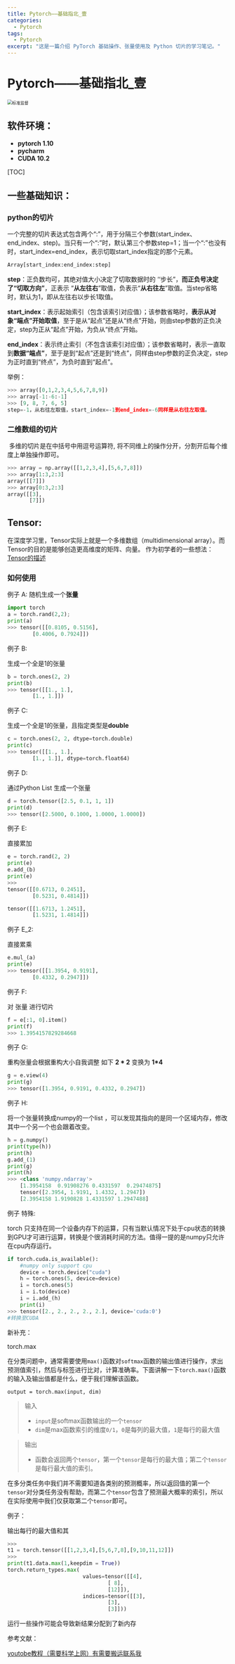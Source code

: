 ```yaml
---
title: Pytorch——基础指北_壹
categories:
  - Pytorch
tags:
  - Pytorch
excerpt: "这是一篇介绍 PyTorch 基础操作、张量使用及 Python 切片的学习笔记。"
---
```


# Pytorch——基础指北_壹

<img src="https://s2.loli.net/2023/09/18/zXu5EpoCmKH8FiJ.jpg" alt="标准监督" style="zoom:67%;" />

## **软件环境：**

- **pytorch 1.10**
- **pycharm**
- **CUDA 10.2**

<!-- toc -->

[TOC]



## 一些基础知识：

### python的切片

一个完整的切片表达式包含两个“:”，用于分隔三个参数(start_index、end_index、step)。当只有一个“:”时，默认第三个参数step=1；当一个“:”也没有时，start_index=end_index，表示切取start_index指定的那个元素。

```python
Array[start_index:end_index:step]
```

**step**：正负数均可，其绝对值大小决定了切取数据时的 ‘‘步长”，**而正负号决定了“切取方向”**，正表示 “**从左往右**”取值，负表示“**从右往左**”取值。当step省略时，默认为1，即从左往右以步长1取值。

**start_index**：表示起始索引（包含该索引对应值）；该参数省略时，**表示从对象“端点”开始取值**，至于是从“起点”还是从“终点”开始，则由step参数的正负决定，step为正从“起点”开始，为负从“终点”开始。

**end_index**：表示终止索引（不包含该索引对应值）；该参数省略时，表示一直取到**数据“端点”**，至于是到“起点”还是到“终点”，同样由step参数的正负决定，step为正时直到“终点”，为负时直到“起点”。

举例：

```python
>>> array([0,1,2,3,4,5,6,7,8,9])
>>> array[-1:-6:-1]
>>> [9, 8, 7, 6, 5]
step=-1，从右往左取值，start_index=-1到end_index=-6同样是从右往左取值。
```

### 二维数组的切片

​	多维的切片是在中括号中用逗号运算符, 将不同维上的操作分开，分割开后每个维度上单独操作即可。

```python
>>> array = np.array([[1,2,3,4],[5,6,7,8]])
>>> array[1:3,2:3]
array([[7]])
>>> array[0:3,2:3]
array([[3],
       [7]])
```

## Tensor:
在深度学习里，Tensor实际上就是一个多维数组（multidimensional array）。而Tensor的目的是能够创造更高维度的矩阵、向量。
作为初学者的一些想法：[Tensor的描述](https://zhuanlan.zhihu.com/p/48982978)

### 如何使用

例子 A: 
随机生成一个**张量**
```python
import torch
a = torch.rand(2,2);
print(a)
>>> tensor([[0.8105, 0.5156],
        [0.4006, 0.7924]])
```

例子 B: 

生成一个全是1的张量

```PYTHON
b = torch.ones(2, 2)
print(b)
>>> tensor([[1., 1.],
        [1., 1.]])
```

例子 C:

生成一个全是1的张量，且指定类型是**double**

```python
c = torch.ones(2, 2, dtype=torch.double)
print(c)
>>> tensor([[1., 1.],
        [1., 1.]], dtype=torch.float64)
```

例子 D:

通过Python List 生成一个张量

```python
d = torch.tensor([2.5, 0.1, 1, 1])
print(d)
>>> tensor([2.5000, 0.1000, 1.0000, 1.0000])
```

例子 E:

直接累加

```python
e = torch.rand(2, 2)
print(e)
e.add_(b)
print(e)
>>>
tensor([[0.6713, 0.2451],
        [0.5231, 0.4814]])

tensor([[1.6713, 1.2451],
        [1.5231, 1.4814]])
```

例子 E_2:

直接累乘

```python
e.mul_(a)
print(e)
>>> tensor([[1.3954, 0.9191],
        [0.4332, 0.2947]])
```

例子 F:

 对 张量 进行切片

```PYTHON
f = e[:1, 0].item()
print(f)
>>> 1.3954157829284668
```

例子 G:

重构张量会根据重构大小自我调整 如下 **2 * 2**  变换为  **1*4**

```python
g = e.view(4)
print(g)
>>> tensor([1.3954, 0.9191, 0.4332, 0.2947])
```

例子 H:

将一个张量转换成numpy的一个list ，可以发现其指向的是同一个区域内存，修改其中一个另一个也会跟着改变。

```python
h = g.numpy()
print(type(h))
print(h)
g.add_(1)
print(g)
print(h)
>>>	<class 'numpy.ndarray'>
	[1.3954158  0.91908276 0.4331597  0.29474875]
	tensor([2.3954, 1.9191, 1.4332, 1.2947])
	[2.3954158 1.9190828 1.4331597 1.2947488]
```

例子 特殊:

torch 只支持在同一个设备内存下的运算，只有当默认情况下处于cpu状态的转换到GPU才可进行运算，转换是个很消耗时间的方法。值得一提的是numpy只允许在cpu内存运行。

```python
if torch.cuda.is_available():
    #numpy only support cpu
    device = torch.device("cuda")
    h = torch.ones(5, device=device)
    i = torch.ones(5)
    i = i.to(device)
    i = i.add_(h)
    print(i)
>>> tensor([2., 2., 2., 2., 2.], device='cuda:0')
#转换至CUDA
```

新补充：

torch.max

在分类问题中，通常需要使用`max()`函数对`softmax`函数的输出值进行操作，求出预测值索引，然后与标签进行比对，计算准确率。下面讲解一下`torch.max()`函数的输入及输出值都是什么，便于我们理解该函数。

```
output = torch.max(input, dim)
```

> 输入
>
> - `input`是softmax函数输出的一个`tensor`
> - `dim`是max函数索引的维度`0/1`，`0`是每列的最大值，`1`是每行的最大值

> 输出
>
> - 函数会返回两个`tensor`，第一个`tensor`是每行的最大值；第二个`tensor`是每行最大值的索引。

在多分类任务中我们并不需要知道各类别的预测概率，所以返回值的第一个`tensor`对分类任务没有帮助，而第二个`tensor`包含了预测最大概率的索引，所以在实际使用中我们仅获取第二个`tensor`即可。

例子：

输出每行的最大值和其

```python
>>>
t1 = torch.tensor([[1,2,3,4],[5,6,7,8],[9,10,11,12]])
>>>
print(t1.data.max(1,keepdim = True))
torch.return_types.max(
                        values=tensor([[4],
                                [ 8],
                                [12]]),
                        indices=tensor([[3],
                                [3],
                                [3]]))
```

运行一些操作可能会导致新结果分配到了新内存 

参考文献：

[youtobe教程（需要科学上网）有需要搬运联系我 ](https://www.youtube.com/watch?v=c36lUUr864M)